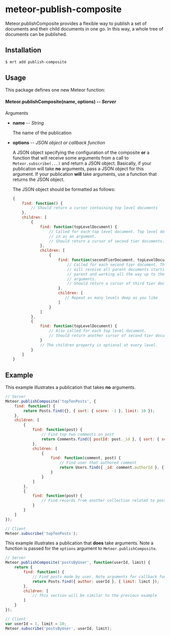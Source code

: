 meteor-publish-composite
========================

Meteor.publishComposite provides a flexible way to publish a set of documents and their
child documents in one go. In this way, a whole tree of documents can be published.

## Installation

```sh
$ mrt add publish-composite
```


## Usage

This package defines one new Meteor function:

#### Meteor.publishComposite(name, options) -- *Server*

Arguments

* **name** -- *String*

    The name of the publication

* **options** -- *JSON object or callback function*

    A JSON object specifying the configuration of the composite **or** a function that will
    receive some arguments from a call to `Meteor.subscribe(...)` and return a JSON object. Basically,
    if your publication will take **no** arguments, pass a JSON object for this argument. If your
    publication **will** take arguments, use a function that returns the JSON object.

    The JSON object should be formatted as follows:

    ```javascript
    {
        find: function() {
            // Should return a cursor containing top level documents
        },
        children: [
            {
                find: function(topLevelDocument) {
                    // Called for each top level document. Top level document is passed
                    // in as an argument.
                    // Should return a cursor of second tier documents.
                },
                children: [
                    {
                        find: function(secondTierDocument, topLevelDocument) {
                            // Called for each second tier document. These find functions
                            // will receive all parent documents starting with the nearest
                            // parent and working all the way up to the top level as
                            // arguments.
                            // Should return a cursor of third tier documents.
                        },
                        children: [
                           // Repeat as many levels deep as you like
                        ]
                    }
                ]
            },
            {
                find: function(topLevelDocument) {
                    // Also called for each top level document.
                    // Should return another cursor of second tier documents.
                }
                // The children property is optional at every level.
            }
        ]
    }
    ```


## Example

This example illustrates a publication that takes **no** arguments.

```javascript
// Server
Meteor.publishComposite('topTenPosts', {
    find: function() {
        return Posts.find({}, { sort: { score: -1 }, limit: 10 });
    },
    children: [
        {
            find: function(post) {
                // Find top two comments on post
                return Comments.find({ postId: post._id }, { sort: { score: -1 }, limit: 2 });
            },
            children: [
                {
                    find: function(comment, post) {
                        // Find user that authored comment
                        return Users.find({ _id: comment.authorId }, { limit: 1 });
                    }
                }
            ]
        },
        {
            find: function(post) {
                // Find records from another collection related to posts
            }
        }
    ]
});

// Client
Meteor.subscribe('topTenPosts');
```

This example illustrates a publication that **does** take arguments. Note a function is passed for the `options` argument to `Meteor.publishComposite`.

```javascript
// Server
Meteor.publishComposite('postsByUser', function(userId, limit) {
    return {
        find: function() {
            // Find posts made by user. Note arguments for callback function being used in query.
            return Posts.find({ author: userId }, { limit: limit });
        },
        children: [
            // This section will be similar to the previous example
        ]
    }
});

// Client
var userId = 1, limit = 10;
Meteor.subscribe('postsByUser', userId, limit);
```
